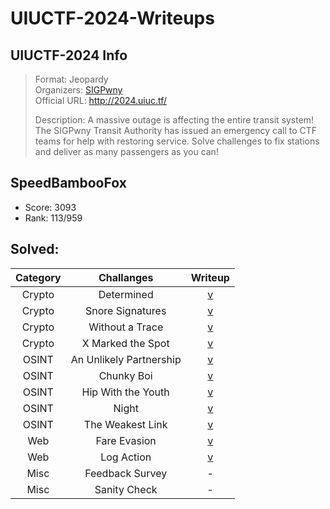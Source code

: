# UIUCTF-2024-Writeups

## UIUCTF-2024 Info

> Format: Jeopardy  
> Organizers: [SIGPwny](https://ctftime.org/team/27763)  
> Official URL: http://2024.uiuc.tf/
>
> Description: A massive outage is affecting the entire transit system! The SIGPwny Transit Authority has issued an emergency call to CTF teams for help with restoring service. Solve challenges to fix stations and deliver as many passengers as you can!

## SpeedBambooFox

- Score: 3093
- Rank: 113/959

## Solved:

| Category |       Challanges        |                                                  Writeup                                                  |
|:--------:|:-----------------------:|:---------------------------------------------------------------------------------------------------------:|
|  Crypto  |       Determined        |       [v](https://github.com/SpeedBambooFox/UIUCTF-2024-Writeups/tree/main/Cryptograhy/Determined)        |
|  Crypto  |    Snore Signatures     |     [v](https://github.com/SpeedBambooFox/UIUCTF-2024-Writeups/tree/main/Cryptograhy/Snore_Signature)     |
|  Crypto  |     Without a Trace     |   [v](https://github.com/SpeedBambooFox/UIUCTF-2024-Writeups/tree/main/Cryptograhy/Without%20a%20Trace)   |
|  Crypto  |    X Marked the Spot    | [v](https://github.com/SpeedBambooFox/UIUCTF-2024-Writeups/tree/main/Cryptograhy/X%20Marked%20the%20Spot) |
|  OSINT   | An Unlikely Partnership |        [v](https://github.com/SpeedBambooFox/UIUCTF-2024-Writeups/tree/main/ONIST/UIUC-Chan_Suite)        |
|  OSINT   |       Chunky Boi        |       [v](https://github.com/SpeedBambooFox/UIUCTF-2024-Writeups/tree/main/ONIST/Geoguesser-Suite)        |
|  OSINT   |   Hip With the Youth    |        [v](https://github.com/SpeedBambooFox/UIUCTF-2024-Writeups/tree/main/ONIST/UIUC-Chan_Suite)        |
|  OSINT   |          Night          |       [v](https://github.com/SpeedBambooFox/UIUCTF-2024-Writeups/tree/main/ONIST/Geoguesser-Suite)        |
|  OSINT   |    The Weakest Link     |        [v](https://github.com/SpeedBambooFox/UIUCTF-2024-Writeups/tree/main/ONIST/UIUC-Chan_Suite)        |
|   Web    |      Fare Evasion       |          [v](https://github.com/SpeedBambooFox/UIUCTF-2024-Writeups/tree/main/WEB/Fare_Envation)          |
|   Web    |       Log Action        |           [v](https://github.com/SpeedBambooFox/UIUCTF-2024-Writeups/tree/main/WEB/Log_Action)            |
|   Misc   |     Feedback Survey     |                                                     -                                                     |
|   Misc   |      Sanity Check       |                                                     -                                                     |
